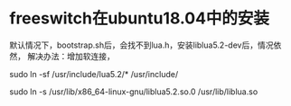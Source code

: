 # freeswitch在ubuntu18.04中的安装
默认情况下，bootstrap.sh后，会找不到lua.h，安装liblua5.2-dev后，情况依然，
解决办法：增加软连接，
 
sudo ln -sf /usr/include/lua5.2/* /usr/include/

sudo ln -s /usr/lib/x86_64-linux-gnu/liblua5.2.so.0 /usr/lib/liblua.so
 

